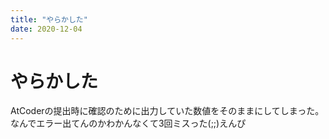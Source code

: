 ```yaml
---
title: "やらかした"
date: 2020-12-04
---
```

# やらかした
AtCoderの提出時に確認のために出力していた数値をそのままにしてしまった。<br>
なんでエラー出てんのかわかんなくて3回ミスった(;;)えんぴ
